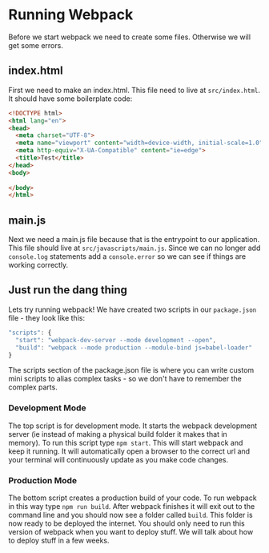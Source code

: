 # Running Webpack
Before we start webpack we need to create some files.  Otherwise we will get some errors.

## index.html
First we need to make an index.html.  This file need to live at `src/index.html`.  It should have some boilerplate code:
```html
<!DOCTYPE html>
<html lang="en">
<head>
  <meta charset="UTF-8">
  <meta name="viewport" content="width=device-width, initial-scale=1.0">
  <meta http-equiv="X-UA-Compatible" content="ie=edge">
  <title>Test</title>
</head>
<body>
  
</body>
</html>
```

## main.js
Next we need a main.js file because that is the entrypoint to our application.  This file should live at `src/javascripts/main.js`.  Since we can no longer add `console.log` statements add a `console.error` so we can see if things are working correctly.


## Just run the dang thing
Lets try running webpack!  We have created two scripts in our `package.json` file - they look like this:
```js
"scripts": {
  "start": "webpack-dev-server --mode development --open",
  "build": "webpack --mode production --module-bind js=babel-loader"
}
```
The scripts section of the package.json file is where you can write custom mini scripts to alias complex tasks - so we don't have to remember the complex parts.

### Development Mode
The top script is for development mode.  It starts the webpack development server (ie instead of making a physical build folder it makes that in memory).  To run this script type `npm start`.  This will start webpack and keep it running.  It will automatically open a browser to the correct url and your terminal will continuously update as you make code changes.

### Production Mode
The bottom script creates a production build of your code.  To run webpack in this way type `npm run build`.  After webpack finishes it will exit out to the command line and you should now see a folder called `build`.  This folder is now ready to be deployed the internet.  You should only need to run this version of webpack when you want to deploy stuff.  We will talk about how to deploy stuff in a few weeks.
